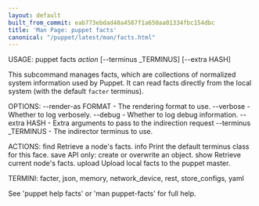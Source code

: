 ```yaml
---
layout: default
built_from_commit: eab773ebdad48a4587f1a650aa01334fbc154dbc
title: 'Man Page: puppet facts'
canonical: "/puppet/latest/man/facts.html"
---
```


<div class='mp'>
<p>USAGE: puppet facts <var>action</var> [--terminus _TERMINUS] [--extra HASH]</p>

<p>This subcommand manages facts, which are collections of normalized system
information used by Puppet. It can read facts directly from the local system
(with the default <code>facter</code> terminus).</p>

<p>OPTIONS:
  --render-as FORMAT             - The rendering format to use.
  --verbose                      - Whether to log verbosely.
  --debug                        - Whether to log debug information.
  --extra HASH                   - Extra arguments to pass to the indirection
                                   request
  --terminus _TERMINUS           - The indirector terminus to use.</p>

<p>ACTIONS:
  find      Retrieve a node's facts.
  info      Print the default terminus class for this face.
  save      API only: create or overwrite an object.
  show      Retrieve current node's facts.
  upload    Upload local facts to the puppet master.</p>

<p>TERMINI: facter, json, memory, network_device, rest, store_configs, yaml</p>

<p>See 'puppet help facts' or 'man puppet-facts' for full help.</p>

</div>
